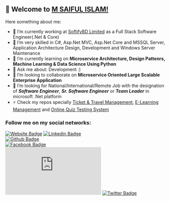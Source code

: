 ## 👋 Welcome to [M SAIFUL ISLAM!](https://msaifulislam.com/)  

Here something about me:  

- 🔭 I’m currently working at [SoftifyBD Limited](https://softifybd.com/) as a Full Stack Software Engineer(.Net & Core)  
- :muscle: I’m very skilled in C#, Asp.Net MVC, Asp.Net Core and MSSQL Server, Application Architecture Design, Development and Windows Server Maintenance  
- 🌱 I’m currently learning on **Microservice Architecture, Design Pattenrs, Machine Learning & Data Science Using Python**
- 💬 Ask me about: Development :)  
- 👯 I’m looking to collaborate on **Microservice Oriented Large Scalable Enterprise Application**
- 🤔 I’m looking for National/International/Remote Job with the designation of **_Software Engineer_**, **_Sr. Software Engineer_** or **_Team Leader_** in microsoft .Net platform
- ⚡ Check my repos specially [Ticket & Travel Management](https://github.com/msaifulcsse/Ticket-Travel-Management-System), [
E-Learning Management](https://github.com/msaifulcsse/E-Learning-Management-System) and [Online Quiz Testing System](https://github.com/msaifulcsse/Online-Quiz-Test-Management-System)  

### Follow me on my social networks:  
[![Website Badge](https://img.shields.io/website-up-down-green-red/http/shields.io.svg?color=44cc11)](https://msaifulislam.com/)
[![Linkedin Badge](https://img.shields.io/badge/-LinkedIn-blue?style=flat-square&logo=Linkedin&logoColor=white&link=https://www.linkedin.com/in/msaifulcsse/)](https://www.linkedin.com/in/msaifulcsse/)  
[![Github Badge](https://img.shields.io/badge/-Github-000?style=flat-square&logo=Github&logoColor=white&link=https://github.com/msaifulcsse)](https://github.com/msaifulcsse)  
[![Facebook Badge](https://img.shields.io/badge/-Facebook-blue?style=flat-square&labelColor=blue&logo=facebook&logoColor=white&link=https://www.facebook.com/msaifulcsse/)](https://www.facebook.com/msaifulcsse/)  
[![Youtube Badge](https://github-readme-youtube-stats.herokuapp.com/subscribers/index.php?id=UC6ryL4wh6LqHqxbhgau_czQ&key=AIzaSyDjTwHoMm0lKINGJKOKBu2Ln5AfO92tUXE&label=Subscribe&color=44cc11&logoColor=white&labelColor=cc0000)](https://www.youtube.com/c/MDSAIFULISLAMBD)
[![Twitter Badge](https://img.shields.io/badge/-Twitter-blue?style=flat-square&labelColor=blue&logo=twitter&logoColor=white&link=https://twitter.com/msaifulcsse)](https://twitter.com/msaifulcsse)
